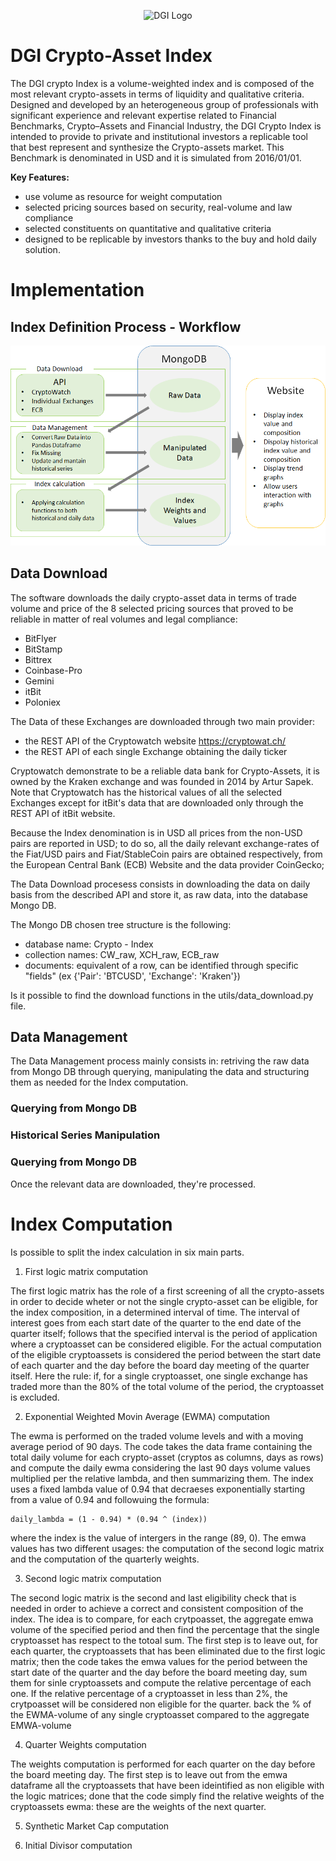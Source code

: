 <p align="center">
  <img src="https://dgi.io/img/logo/dgi-logo.svg?raw=true" alt="DGI Logo"/>
</p>


# DGI Crypto-Asset Index

The DGI crypto Index is a volume-weighted index and is composed of the most relevant crypto-assets in terms of liquidity and qualitative criteria. Designed and developed by an heterogeneous group of professionals with significant experience and relevant expertise related to Financial Benchmarks, Crypto–Assets and Financial Industry, the DGI Crypto Index is intended to provide to private and institutional investors a replicable tool that best represent and synthesize the Crypto-assets market. This Benchmark is denominated in USD and it is simulated from 2016/01/01.

**Key Features:**

* use volume as resource for weight computation
* selected pricing sources based on security, real-volume and law compliance
* selected constituents on quantitative and qualitative criteria
* designed to be replicable by investors thanks to the buy and hold daily solution.

# Implementation

## Index Definition Process - Workflow

<p align="center">
  <img src="https://github.com/dginst/crypto-index/blob/master/WF.png?raw=true" alt="Crypto-Index WF"/>
</p>


## Data Download

The software downloads the daily crypto-asset data in terms of trade volume and price of the 8 selected pricing sources that proved to be reliable in matter of real volumes and legal compliance: 

- BitFlyer
- BitStamp
- Bittrex
- Coinbase-Pro
- Gemini
- itBit
- Poloniex

The Data of these Exchanges are downloaded through two main provider:

- the REST API of the Cryptowatch website https://cryptowat.ch/  
- the REST API of each single Exchange obtaining the daily ticker
  
Cryptowatch demonstrate to be a reliable data bank for Crypto-Assets, it is owned by the Kraken exchange and was founded in 2014 by Artur Sapek. Note that Cryptowatch has the historical values of all the selected Exchanges except for itBit's data that are downloaded only through the REST API of itBit website.

Because the Index denomination is in USD all prices from the non-USD pairs are reported in USD; to do so, all the daily relevant exchange-rates of the Fiat/USD pairs and Fiat/StableCoin pairs are obtained respectively, from the European Central Bank (ECB) Website and the data provider CoinGecko; 

The Data Download procesess consists in downloading the data on daily basis from the described API and store it, as raw data, into the database Mongo DB.

The Mongo DB chosen tree structure is the following:

  - database name: Crypto - Index
  - collection names: CW_raw, XCH_raw, ECB_raw
  - documents: equivalent of a row, can be identified through specific "fields" (ex {'Pair': 'BTCUSD', 'Exchange': 'Kraken'})


Is it possible to find the download functions in the utils/data_download.py file.


## Data Management

The Data Management process mainly consists in: retriving the raw data from Mongo DB through querying, manipulating the data and structuring them as needed for the Index computation.

### Querying from Mongo DB

### Historical Series Manipulation

### Querying from Mongo DB
Once the relevant data are downloaded, they're processed.  

# Index Computation

Is possible to split the index calculation in six main parts.

1) First logic matrix computation

  The first logic matrix has the role of a first screening of all the crypto-assets in order to decide wheter or not the single crypto-asset can be eligible, for the index composition, in a determined interval of time. The interval of interest goes from each start date of the quarter to the end date of the quarter itself; follows that the specified interval is the period of application where a cryptoasset can be considered eligible. For the actual computation of the eligible cryptoassets is considered the period between the start date of each quarter and the day before the board day meeting of the quarter itself. Here the rule: if, for a single cryptoasset, one single exchange has traded more than the 80% of the total volume of the period, the cryptoasset is excluded.

2) Exponential Weighted Movin Average (EWMA) computation

  The ewma is performed on the traded volume levels and with a moving average period of 90 days. The code takes the data frame containing the total daily volume for each crypto-asset (cryptos as columns, days as rows) and compute the daily ewma considering the last 90 days volume values multiplied per the relative lambda, and then summarizing them.
  The index uses a fixed lambda value of 0.94  that decraeses exponentially starting from a value of 0.94 and followuing the formula:

    daily_lambda = (1 - 0.94) * (0.94 ^ (index))

  where the index is the value of intergers in the range (89, 0).
  The emwa values has two different usages: the computation of the second logic matrix and the computation of the quarterly weights.

3) Second logic matrix computation

  The second logic matrix is the second and last eligibility check that is needed in order to achieve a correct and consistent composition of the index.
  The idea is to compare, for each crytpoasset, the aggregate emwa volume of the specified period and then find the percentage that the single cryptoasset has respect to the totoal sum.
  The first step is to leave out, for each quarter, the cryptoassets that has been eliminated due to the first logic matrix; then the code takes the emwa values for the period between the start date of the quarter and the day before the board meeting day, sum them for sinle cryptoassets and compute the relative percentage of each one.
  If the relative percentage of a cryptoasset in less than 2%, the crytpoasset will be considered non eligible for the quarter.
  back the % of the EWMA-volume of any single cryptoasset compared to the aggregate EMWA-volume

4) Quarter Weights computation

  The weights computation is performed for each quarter on the day before the board meeting day. 
  The first step is to leave out from the emwa dataframe all the cryptoassets that have been ideintified as non eligible with the logic matrices; done that the code simply find the relative weights of the cryptoassets ewma: these are the weights of the next quarter.

5) Synthetic Market Cap computation



6) Initial Divisor computation

